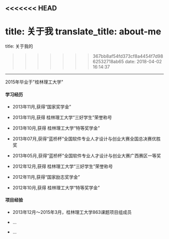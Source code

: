 <<<<<<< HEAD
---
title: 关于我
translate_title: about-me
=======
title: 关于我的
>>>>>>> 367bb8af54fd373cf8a4454f7d9862532718ab65
date: 2018-04-02 16:14:37
---
2015年毕业于"桂林理工大学"


#### 学习经历

- 2013年11月,获得“国家奖学金”

- 2013年11月,获得 桂林理工大学“三好学生”荣誉称号

- 2013年10月,获得 桂林理工大学“特等奖学金”

- 2013年07月,获得“蓝桥杯”全国软件专业人才设计与创业大赛全国总决赛优胜奖

- 2013年05月,获得“蓝桥杯”全国软件专业人才设计与创业大赛广西赛区一等奖

- 2012年12月,获得 桂林理工大学“三好学生”荣誉称号

- 2012年11月,获得“国家励志奖学金”

- 2012年10月,获得 桂林理工大学“特等奖学金”


#### 项目经验

- 2013年12月～2015年3月，桂林理工大学863课题项目组成员

- ...

- ...
